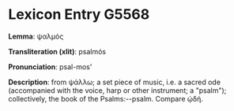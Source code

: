 # Lexicon Entry G5568

**Lemma**: ψαλμός

**Transliteration (xlit)**: psalmós

**Pronunciation**: psal-mos'

**Description**:
from ψάλλω; a set piece of music, i.e. a sacred ode (accompanied with the voice, harp or other instrument; a "psalm"); collectively, the book of the Psalms:--psalm. Compare ᾠδή.
